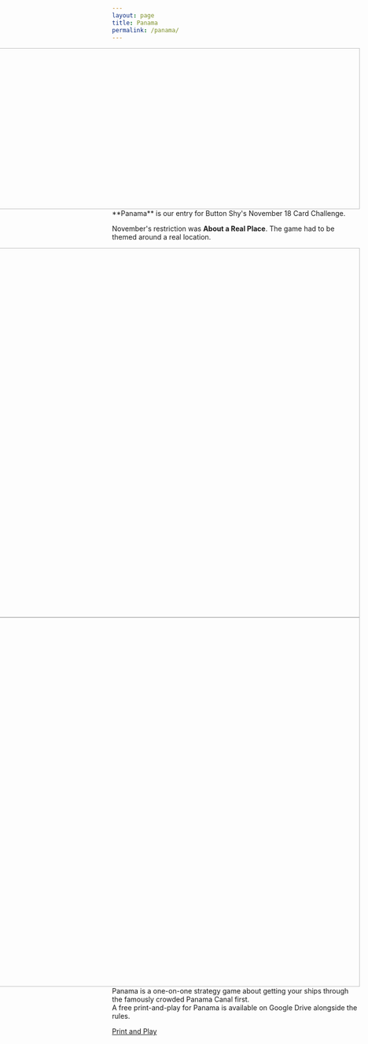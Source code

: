 ```yaml
---
layout: page
title: Panama
permalink: /panama/
---
```

<div class="gallery" style="float: right">  
  <img src="https://thehexagongames.com/uploaded-files/card-games/panama/PanamaLogo.png" alt="Logo" width="890" height="327">  
</div>
**Panama** is our entry for Button Shy's November 18 Card Challenge.

November's restriction was **About a Real Place**. The game had to be themed around a real location.

<div class="gallery" style="float: right">  
  <img src="https://thehexagongames.com/uploaded-files/card-games/panama/GreenCruiser.png" alt="Logo" width="1050" height="750">  
  <img src="https://thehexagongames.com/uploaded-files/card-games/panama/OrangeTug.png" alt="Logo" width="1050" height="750">   
</div>

Panama is a one-on-one strategy game about getting your ships through the famously crowded Panama Canal first.
<br/>
A free print-and-play for Panama is available on Google Drive alongside the rules.

[Print and Play](https://drive.google.com/open?id=1P0xg5q0kbqG5WPxi158fvG5t8dkwGCzA)  
